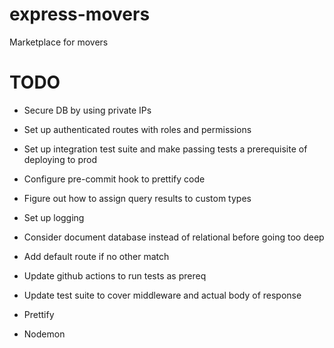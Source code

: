 # express-movers

Marketplace for movers

# TODO
- Secure DB by using private IPs
- Set up authenticated routes with roles and permissions
- Set up integration test suite and make passing tests a prerequisite of deploying to prod
- Configure pre-commit hook to prettify code
- Figure out how to assign query results to custom types
- Set up logging
- Consider document database instead of relational before going too deep
- Add default route if no other match

- Update github actions to run tests as prereq
- Update test suite to cover middleware and actual body of response
- Prettify
- Nodemon
